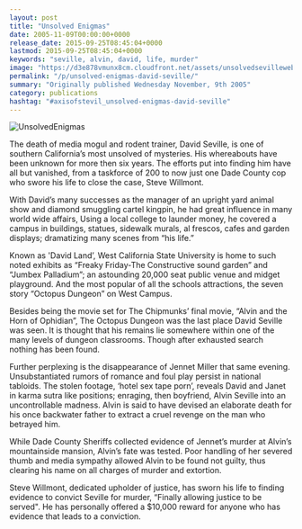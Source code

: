 ```yaml
---
layout: post
title: "Unsolved Enigmas"
date: 2005-11-09T00:00:00+0000
release_date: 2015-09-25T08:45:04+0000
lastmod: 2015-09-25T08:45:04+0000
keywords: "seville, alvin, david, life, murder"
image: "https://d3e878vmunx8cm.cloudfront.net/assets/unsolvedsevilleweb.jpg"
permalink: "/p/unsolved-enigmas-david-seville/"
summary: "Originally published Wednesday November, 9th 2005"
category: publications
hashtag: "#axisofstevil_unsolved-enigmas-david-seville"
---
```


[id_1]: https://d3e878vmunx8cm.cloudfront.net/assets/unsolvedsevilleweb.jpg "UnsolvedEnigmas"
![UnsolvedEnigmas][id_1]

The death of media mogul and rodent trainer, David Seville, is one of southern California’s most unsolved of mysteries. His whereabouts have been unknown for more then six years. The efforts put into finding him have all but vanished, from a taskforce of 200 to now just one Dade County cop who swore his life to close the case, Steve Willmont.

With David’s many successes as the manager of an upright yard animal show and diamond smuggling cartel kingpin, he had great influence in many world wide affairs, Using a local college to launder money, he covered a campus in buildings, statues, sidewalk murals, al frescos, cafes and garden displays; dramatizing many scenes from “his life.” 

Known as 'David Land’, West California State University is home to such noted exhibits as “Freaky Friday-The Constructive sound garden” and “Jumbex Palladium”; an astounding 20,000 seat public venue and midget playground. And the most popular of all the schools attractions, the seven story “Octopus Dungeon” on West Campus. 

Besides being the movie set for The Chipmunks’ final movie, “Alvin and the Horn of Ophidian”, The Octopus Dungeon was the last place David Seville was seen. It is thought that his remains lie somewhere within one of the many levels of dungeon classrooms. Though after exhausted search nothing has been found. 

Further perplexing is the disappearance of Jennet Miller that same evening. Unsubstantiated rumors of romance and foul play persist in national tabloids. The stolen footage, ‘hotel sex tape porn’, reveals David and Janet in karma sutra like positions; enraging, then boyfriend, Alvin Seville into an uncontrollable madness. Alvin is said to have devised an elaborate death for his once backwater father to extract a cruel revenge on the man who betrayed him. 

While Dade County Sheriffs collected evidence of Jennet’s murder at Alvin’s mountainside mansion, Alvin’s fate was tested. Poor handling of her severed thumb and media sympathy allowed Alvin to be found not guilty, thus clearing his name on all charges of murder and extortion.

Steve Willmont, dedicated upholder of justice, has sworn his life to finding evidence to convict Seville for murder, “Finally allowing justice to be served". He has personally offered a $10,000 reward for anyone who has evidence that leads to a conviction.
